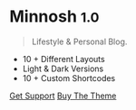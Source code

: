 # Minnosh <small>1.0</small>

> Lifestyle & Personal Blog.

- 10 + Different Layouts
- Light & Dark Versions
- 10 + Custom Shortcodes

[Get Support](https://github.com/QingWei-Li/docsify/)
[Buy The Theme](#docsify)